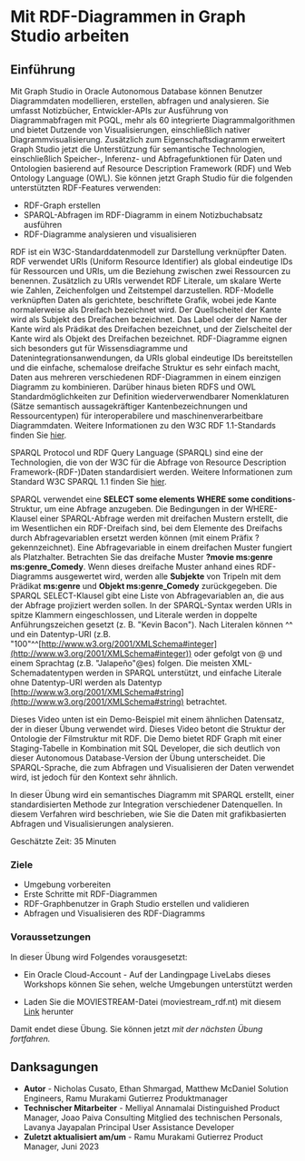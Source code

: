 # Mit RDF-Diagrammen in Graph Studio arbeiten

## Einführung

Mit Graph Studio in Oracle Autonomous Database können Benutzer Diagrammdaten modellieren, erstellen, abfragen und analysieren. Sie umfasst Notizbücher, Entwickler-APIs zur Ausführung von Diagrammabfragen mit PGQL, mehr als 60 integrierte Diagrammalgorithmen und bietet Dutzende von Visualisierungen, einschließlich nativer Diagrammvisualisierung. Zusätzlich zum Eigenschaftsdiagramm erweitert Graph Studio jetzt die Unterstützung für semantische Technologien, einschließlich Speicher-, Inferenz- und Abfragefunktionen für Daten und Ontologien basierend auf Resource Description Framework (RDF) und Web Ontology Language (OWL). Sie können jetzt Graph Studio für die folgenden unterstützten RDF-Features verwenden:

*   RDF-Graph erstellen
*   SPARQL-Abfragen im RDF-Diagramm in einem Notizbuchabsatz ausführen
*   RDF-Diagramme analysieren und visualisieren

RDF ist ein W3C-Standarddatenmodell zur Darstellung verknüpfter Daten. RDF verwendet URIs (Uniform Resource Identifier) als global eindeutige IDs für Ressourcen und URIs, um die Beziehung zwischen zwei Ressourcen zu benennen. Zusätzlich zu URIs verwendet RDF Literale, um skalare Werte wie Zahlen, Zeichenfolgen und Zeitstempel darzustellen. RDF-Modelle verknüpften Daten als gerichtete, beschriftete Grafik, wobei jede Kante normalerweise als Dreifach bezeichnet wird. Der Quellscheitel der Kante wird als Subjekt des Dreifachen bezeichnet. Das Label oder der Name der Kante wird als Prädikat des Dreifachen bezeichnet, und der Zielscheitel der Kante wird als Objekt des Dreifachen bezeichnet. RDF-Diagramme eignen sich besonders gut für Wissensdiagramme und Datenintegrationsanwendungen, da URIs global eindeutige IDs bereitstellen und die einfache, schemalose dreifache Struktur es sehr einfach macht, Daten aus mehreren verschiedenen RDF-Diagrammen in einem einzigen Diagramm zu kombinieren. Darüber hinaus bieten RDFS und OWL Standardmöglichkeiten zur Definition wiederverwendbarer Nomenklaturen (Sätze semantisch aussagekräftiger Kantenbezeichnungen und Ressourcentypen) für interoperabilere und maschinenverarbeitbare Diagrammdaten. Weitere Informationen zu den W3C RDF 1.1-Standards finden Sie [hier](https://www.w3.org/TR/rdf11-primer/).

SPARQL Protocol und RDF Query Language (SPARQL) sind eine der Technologien, die von der W3C für die Abfrage von Resource Description Framework-(RDF-)Daten standardisiert werden. Weitere Informationen zum Standard W3C SPARQL 1.1 finden Sie [hier](https://www.w3.org/TR/sparql11-overview/).

SPARQL verwendet eine **SELECT some elements WHERE some conditions**\-Struktur, um eine Abfrage anzugeben. Die Bedingungen in der WHERE-Klausel einer SPARQL-Abfrage werden mit dreifachen Mustern erstellt, die im Wesentlichen ein RDF-Dreifach sind, bei dem Elemente des Dreifachs durch Abfragevariablen ersetzt werden können (mit einem Präfix ? gekennzeichnet). Eine Abfragevariable in einem dreifachen Muster fungiert als Platzhalter. Betrachten Sie das dreifache Muster **?movie ms:genre ms:genre\_Comedy**. Wenn dieses dreifache Muster anhand eines RDF-Diagramms ausgewertet wird, werden alle **Subjekte** von Tripeln mit dem Prädikat **ms:genre** und **Objekt ms:genre\_Comedy** zurückgegeben. Die SPARQL SELECT-Klausel gibt eine Liste von Abfragevariablen an, die aus der Abfrage projiziert werden sollen. In der SPARQL-Syntax werden URIs in spitze Klammern eingeschlossen, und Literale werden in doppelte Anführungszeichen gesetzt (z. B. "Kevin Bacon"). Nach Literalen können ^^ und ein Datentyp-URI (z.B. "100"^^[http://www.w3.org/2001/XMLSchema#integer](http://www.w3.org/2001/XMLSchema#integer)) oder gefolgt von @ und einem Sprachtag (z.B. "Jalapeño"@es) folgen. Die meisten XML-Schemadatentypen werden in SPARQL unterstützt, und einfache Literale ohne Datentyp-URI werden als Datentyp [http://www.w3.org/2001/XMLSchema#string](http://www.w3.org/2001/XMLSchema#string) betrachtet.

Dieses Video unten ist ein Demo-Beispiel mit einem ähnlichen Datensatz, der in dieser Übung verwendet wird. Dieses Video betont die Struktur der Ontologie der Filmstruktur mit RDF. Die Demo bietet RDF Graph mit einer Staging-Tabelle in Kombination mit SQL Developer, die sich deutlich von dieser Autonomous Database-Version der Übung unterscheidet. Die SPARQL-Sprache, die zum Abfragen und Visualisieren der Daten verwendet wird, ist jedoch für den Kontext sehr ähnlich.

[](youtube:e_EQjInas50)

In dieser Übung wird ein semantisches Diagramm mit SPARQL erstellt, einer standardisierten Methode zur Integration verschiedener Datenquellen. In diesem Verfahren wird beschrieben, wie Sie die Daten mit grafikbasierten Abfragen und Visualisierungen analysieren.

Geschätzte Zeit: 35 Minuten

### Ziele

*   Umgebung vorbereiten
*   Erste Schritte mit RDF-Diagrammen
*   RDF-Graphbenutzer in Graph Studio erstellen und validieren
*   Abfragen und Visualisieren des RDF-Diagramms

### Voraussetzungen

In dieser Übung wird Folgendes vorausgesetzt:

*   Ein Oracle Cloud-Account - Auf der Landingpage LiveLabs dieses Workshops können Sie sehen, welche Umgebungen unterstützt werden

*   Laden Sie die MOVIESTREAM-Datei (moviestream\_rdf.nt) mit diesem [Link](https://objectstorage.us-ashburn-1.oraclecloud.com/p/VEKec7t0mGwBkJX92Jn0nMptuXIlEpJ5XJA-A6C9PymRgY2LhKbjWqHeB5rVBbaV/n/c4u04/b/livelabsfiles/o/data-management-library-files/moviestream_rdf.nt) herunter

Damit endet diese Übung. Sie können jetzt _mit der nächsten Übung fortfahren._

## Danksagungen

*   **Autor** - Nicholas Cusato, Ethan Shmargad, Matthew McDaniel Solution Engineers, Ramu Murakami Gutierrez Produktmanager
*   **Technischer Mitarbeiter** - Melliyal Annamalai Distinguished Product Manager, Joao Paiva Consulting Mitglied des technischen Personals, Lavanya Jayapalan Principal User Assistance Developer
*   **Zuletzt aktualisiert am/um** - Ramu Murakami Gutierrez Product Manager, Juni 2023